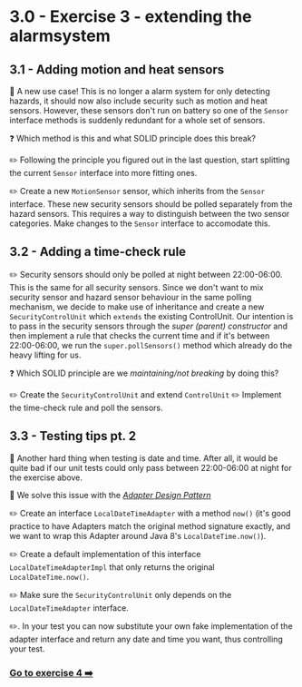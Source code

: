 # 3.0 - Exercise 3 - extending the alarmsystem

## 3.1 - Adding motion and heat sensors

:book: A new use case! This is no longer a alarm system for only detecting hazards, it should now also include security such as motion and heat sensors. However, these sensors don't run on battery so one of the `Sensor` interface methods is suddenly redundant for a whole set of sensors. 

:question: Which method is this and what SOLID principle does this break?

:pencil2: Following the principle you figured out in the last question, start splitting the current `Sensor` interface into more fitting ones.

:pencil2: Create a new `MotionSensor` sensor, which inherits from the `Sensor` interface. These new security sensors should be polled separately from the hazard sensors. This requires a way to distinguish between the two sensor categories. Make changes to the `Sensor` interface to accomodate this.

## 3.2 - Adding a time-check rule

:pencil2: Security sensors should only be polled at night between 22:00-06:00. This is the same for all security sensors. Since we don't want to mix security sensor and hazard sensor behaviour in the same polling mechanism, we decide to make use of inheritance and create a new `SecurityControlUnit` which `extends` the existing ControlUnit. Our intention is to pass in the security sensors through the _super (parent) constructor_ and then implement a rule that checks the current time and if it's between 22:00-06:00, we run the `super.pollSensors()` method which already do the heavy lifting for us.

:question: Which SOLID principle are we _maintaining/not breaking_ by doing this?

:pencil2: Create the `SecurityControlUnit` and extend `ControlUnit`
:pencil2: Implement the time-check rule and poll the sensors.

## 3.3 - Testing tips pt. 2

:book: Another hard thing when testing is date and time. After all, it would be quite bad if our unit tests could only pass between 22:00-06:00 at night for the exercise above.

:book: We solve this issue with the _[Adapter Design Pattern](https://en.wikipedia.org/wiki/Adapter_pattern)_

:pencil2: Create an interface `LocalDateTimeAdapter` with a method `now()` (it's good practice to have Adapters match the original method signature exactly, and we want to wrap this Adapter around Java 8's `LocalDateTime.now()`).

:pencil2: Create a default implementation of this interface `LocalDateTimeAdapterImpl` that only returns the original `LocalDateTime.now()`.

:pencil2: Make sure the `SecurityControlUnit` only depends on the `LocalDateTimeAdapter` interface.

:pencil2:. In your test you can now substitute your own fake implementation of the adapter interface and return any date and time you want, thus controlling your test.

### [Go to exercise 4 :arrow_right:](../exercise-4/README.md)
